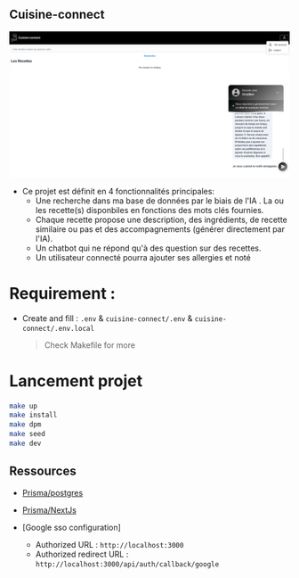 ## Cuisine-connect
![app home](/public/app.png)
- Ce projet est définit en 4 fonctionnalités principales:
    - Une recherche dans ma base de données par le biais de l'IA . La ou les recette(s) disponbiles en fonctions des mots clés fournies.
    - Chaque recette propose une description, des ingrédients, de recette similaire ou pas et des accompagnements (générer directement par l'IA).
    - Un chatbot qui ne répond qu'à des question sur des recettes.
    - Un utilisateur connecté pourra ajouter ses allergies et noté
    
# Requirement :
- Create and fill : `.env` & `cuisine-connect/.env` & `cuisine-connect/.env.local`
    > Check Makefile for more

# Lancement projet

```bash
make up
make install
make dpm
make seed
make dev
```

## Ressources
- [Prisma/postgres](https://www.prisma.io/docs/concepts/database-connectors/postgresql)
- [Prisma/NextJs](https://www.prisma.io/nextjs)

- [Google sso configuration]
    - Authorized URL            : `http://localhost:3000`
    - Authorized redirect URL   : `http://localhost:3000/api/auth/callback/google`